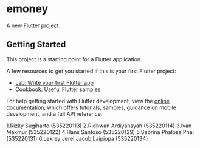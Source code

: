 # emoney

A new Flutter project.

## Getting Started

This project is a starting point for a Flutter application.

A few resources to get you started if this is your first Flutter project:

- [Lab: Write your first Flutter app](https://docs.flutter.dev/get-started/codelab)
- [Cookbook: Useful Flutter samples](https://docs.flutter.dev/cookbook)

For help getting started with Flutter development, view the
[online documentation](https://docs.flutter.dev/), which offers tutorials,
samples, guidance on mobile development, and a full API reference.

1.Rizky Sugiharto (535220113)
2.Ridhwan Ardiyansyah (535220114)
3.Ivan Makmur (535220122)
4.Hans Santoso (535220129)
5.Sabrina Phalosa Phai (535220131)
6.Lekrey Jerel Jacob Laipiopa (535220134)

